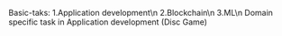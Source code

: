 Basic-taks:
  1.Application development\n
  2.Blockchain\n
  3.ML\n
Domain specific task in Application development (Disc Game)  
